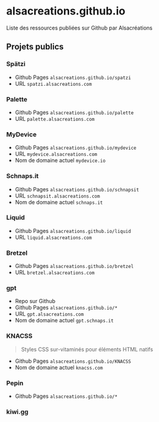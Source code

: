 # alsacreations.github.io

Liste des ressources publiées sur Github par Alsacréations

## Projets publics

### Spätzi

- Github Pages `alsacreations.github.io/spatzi`
- URL `spatzi.alsacreations.com`

### Palette

- Github Pages `alsacreations.github.io/palette`
- URL `palette.alsacreations.com`

### MyDevice

- Github Pages `alsacreations.github.io/mydevice`
- URL `mydevice.alsacreations.com`
- Nom de domaine actuel `mydevice.io`

### Schnaps.it

- Github Pages `alsacreations.github.io/schnapsit`
- URL `schnapsit.alsacreations.com`
- Nom de domaine actuel `schnaps.it`

### Liquid

- Github Pages `alsacreations.github.io/liquid`
- URL `liquid.alsacreations.com`

### Bretzel

- Github Pages `alsacreations.github.io/bretzel`
- URL `bretzel.alsacreations.com`

### gpt

- Repo sur Github
- Github Pages `alsacreations.github.io/*`
- URL `gpt.alsacreations.com`
- Nom de domaine actuel `gpt.schnaps.it`

### KNACSS

> Styles CSS sur-vitaminés pour éléments HTML natifs

- Github Pages `alsacreations.github.io/KNACSS`
- Nom de domaine actuel `knacss.com`

### Pepin

- Github Pages `alsacreations.github.io/*`

### kiwi.gg
